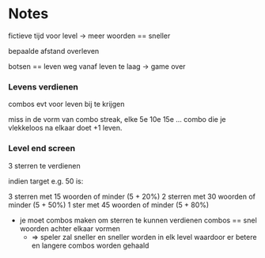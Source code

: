 # Notes

fictieve tijd voor level
-> meer woorden == sneller

bepaalde afstand overleven

botsen == leven weg
vanaf leven te laag -> game over

### Levens verdienen

combos evt voor leven bij te krijgen

miss in de vorm van combo streak, elke
5e 10e 15e ... combo die je vlekkeloos
na elkaar doet +1 leven.


### Level end screen

3 sterren te verdienen

indien target e.g. 50 is:

3 sterren met 15 woorden of minder (5 + 20%)
2 sterren met 30 woorden of minder (5 + 50%)
1 ster met 45 woorden of minder (5 + 80%)

* je moet combos maken om sterren te kunnen verdienen combos == snel woorden achter elkaar vormen
    * => speler zal sneller en sneller worden in elk level waardoor er betere en langere combos worden gehaald

